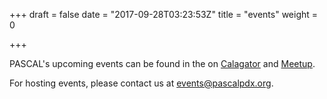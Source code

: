 +++
draft = false
date = "2017-09-28T03:23:53Z"
title = "events"
weight = 0

+++

PASCAL's upcoming events can be found in the on [Calagator](https://calagator.org/venues/202395701) and [Meetup](https://www.meetup.com/pascalhackerspace/).

For hosting events, please contact us at [events@pascalpdx.org](mailto:events@pascalpdx.org).

